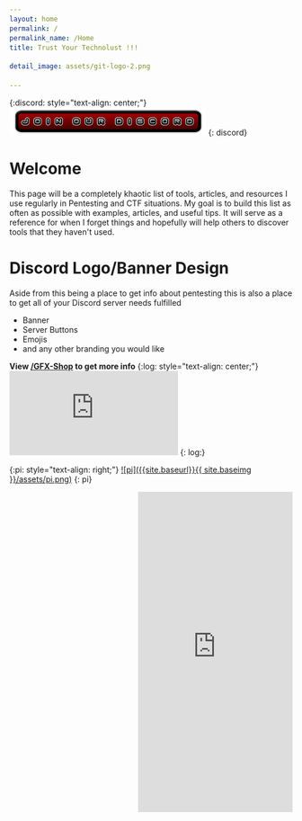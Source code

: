 ```yaml
---
layout: home
permalink: /
permalink_name: /Home
title: Trust Your Technolust !!!

detail_image: assets/git-logo-2.png

---
```

{:discord: style="text-align: center;"}
[![Discord Invite](assets/Discord-Bnt-3.png)](https://discord.gg/bJMRK96)
{: discord}
# Welcome

This page will be a completely khaotic list of tools, articles, and resources I use regularly in Pentesting and CTF situations. My goal is to build this list as often as possible with examples, articles, and useful tips. It will serve as a reference for when I forget things and hopefully will help others to discover tools that they haven't used.


# Discord Logo/Banner Design

Aside from this being a place to get info about pentesting this is also a place to get all of your Discord server needs fulfilled 

* Banner
* Server Buttons
* Emojis
* and any other branding you would like

**View [/GFX-Shop](GFX-Shop) to get more info**
{:log: style="text-align: center;"}
![](https://leancoding.co/image.php?ref=NC9RHR.png)
{: log:}

{:pi: style="text-align: right;"}
[![pi]({{site.baseurl}}{{ site.baseimg }}/assets/pi.png)](https://sadistic.github.io/lb/super-secret-page)
{: pi}

<div style="float:right" ><iframe src="https://logicbomb.ishoutbox.com" width="275" height="570" frameborder="0" allowtransparency="true"></iframe></div>
